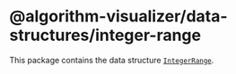# @algorithm-visualizer/data-structures/integer-range

This package contains the data structure [`IntegerRange`](./src/integer-range.ts).
